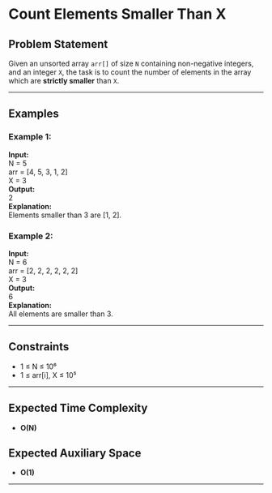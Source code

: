 # Count Elements Smaller Than X

## Problem Statement

Given an unsorted array `arr[]` of size `N` containing non-negative integers, and an integer `X`, the task is to count the number of elements in the array which are **strictly smaller** than `X`.

---

## Examples

### Example 1:
**Input:**  
N = 5  
arr = [4, 5, 3, 1, 2]  
X = 3  
**Output:**  
2  
**Explanation:**  
Elements smaller than 3 are [1, 2].

### Example 2:
**Input:**  
N = 6  
arr = [2, 2, 2, 2, 2, 2]  
X = 3  
**Output:**  
6  
**Explanation:**  
All elements are smaller than 3.

---

## Constraints

- 1 ≤ N ≤ 10⁶  
- 1 ≤ arr[i], X ≤ 10⁵  

---

## Expected Time Complexity

- **O(N)**

## Expected Auxiliary Space

- **O(1)**

---
